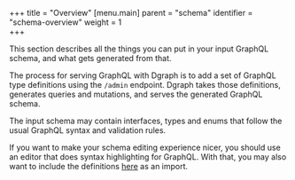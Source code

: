 +++
title = "Overview"
[menu.main]
    parent = "schema"
    identifier = "schema-overview"
    weight = 1   
+++

This section describes all the things you can put in your input GraphQL schema, and what gets generated from that.

The process for serving GraphQL with Dgraph is to add a set of GraphQL type definitions using the `/admin` endpoint.  Dgraph takes those definitions, generates queries and mutations, and serves the generated GraphQL schema.  

The input schema may contain interfaces, types and enums that follow the usual GraphQL syntax and validation rules. 

If you want to make your schema editing experience nicer, you should use an editor that does syntax highlighting for GraphQL.  With that, you may also want to include the definitions [here](../dgraph-schema) as an import.
